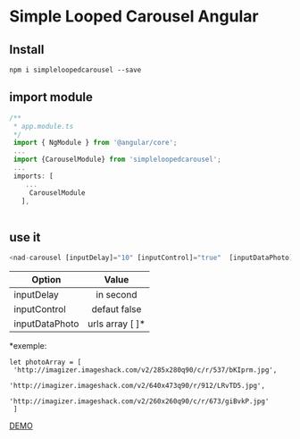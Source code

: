 # Simple Looped Carousel Angular

## Install

   
```console
npm i simpleloopedcarousel --save
```

## import module

  ```javascript
  /**
   * app.module.ts
   */
   import { NgModule } from '@angular/core';
   ...
   import {CarouselModule} from 'simpleloopedcarousel';
   ...
   imports: [
      ...
       CarouselModule
     ], 
   
  ```

## use it

```javascript
<nad-carousel [inputDelay]="10" [inputControl]="true"  [inputDataPhoto]="photoArray" ></nad-carousel>
```

| Option        | Value         |
| ------------- |:-------------:|
| inputDelay    | in second | 
| inputControl    | defaut false | 
| inputDataPhoto     | urls array [ ]*     |
 
\*exemple:
```
let photoArray = [
 'http://imagizer.imageshack.com/v2/285x280q90/c/r/537/bKIprm.jpg',
           'http://imagizer.imageshack.com/v2/640x473q90/r/912/LRvTD5.jpg',
           'http://imagizer.imageshack.com/v2/260x260q90/c/r/673/giBvkP.jpg'
 ]
```

[DEMO](https://simple-carousel.nadjem.me)
